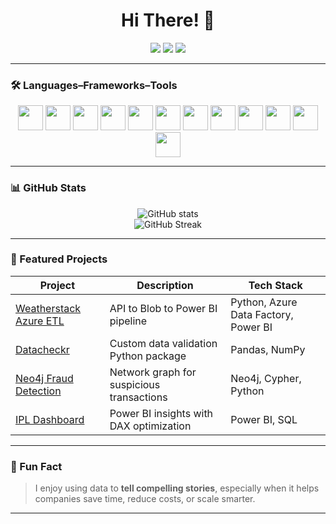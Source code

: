 <h1 align="center">Hi There! 👋</h1>

<p align="center">
  <a href="mailto:tirthbhatt9@gmail.com"><img src="https://img.shields.io/badge/Gmail-D14836?style=for-the-badge&logo=gmail&logoColor=white"/></a>
  <a href="https://www.linkedin.com/in/tirthmagnus/"><img src="https://img.shields.io/badge/LinkedIn-blue?style=for-the-badge&logo=linkedin&logoColor=white"/></a>
  <a href="https://yourportfolio.com"><img src="https://img.shields.io/badge/Portfolio-FF5722?style=for-the-badge&logo=portfolio&logoColor=white"/></a>
</p>

---

### 🛠️ Languages–Frameworks–Tools

<p align="center">
  <img src="https://cdn.jsdelivr.net/gh/devicons/devicon/icons/python/python-original.svg" width="40" />
  <img src="https://cdn.jsdelivr.net/gh/devicons/devicon/icons/sqlite/sqlite-original.svg" width="40" />
  <img src="https://cdn.jsdelivr.net/gh/devicons/devicon/icons/azure/azure-original.svg" width="40" />
  <img src="https://cdn.jsdelivr.net/gh/devicons/devicon/icons/git/git-original.svg" width="40" />
  <img src="https://cdn.jsdelivr.net/gh/devicons/devicon/icons/github/github-original.svg" width="40" />
  <img src="https://cdn.jsdelivr.net/gh/devicons/devicon/icons/vscode/vscode-original.svg" width="40" />
  <img src="https://cdn.jsdelivr.net/gh/devicons/devicon/icons/pandas/pandas-original.svg" width="40" />
  <img src="https://cdn.jsdelivr.net/gh/devicons/devicon/icons/docker/docker-original.svg" width="40" />
  <img src="https://cdn.jsdelivr.net/gh/devicons/devicon/icons/javascript/javascript-original.svg" width="40" />
  <img src="https://cdn.jsdelivr.net/gh/devicons/devicon/icons/nodejs/nodejs-original.svg" width="40" />
  <img src="https://cdn.jsdelivr.net/gh/devicons/devicon/icons/mongodb/mongodb-original.svg" width="40" />
  <img src="https://cdn.jsdelivr.net/gh/devicons/devicon/icons/mysql/mysql-original.svg" width="40" />
</p>

---

### 📊 GitHub Stats

<p align="center">
  <img src="https://github-readme-stats.vercel.app/api?username=tirthmagnus&show_icons=true&theme=radical" alt="GitHub stats" />
  <br />
  <img src="https://github-readme-streak-stats.herokuapp.com?user=tirthmagnus&theme=radical" alt="GitHub Streak" />
</p>

---

### 📂 Featured Projects

| Project | Description | Tech Stack |
|--------|-------------|------------|
| [Weatherstack Azure ETL](https://github.com/tirthmagnus/weatherstack-azure-etl) | API to Blob to Power BI pipeline | Python, Azure Data Factory, Power BI |
| [Datacheckr](https://github.com/tirthmagnus/datacheckr) | Custom data validation Python package | Pandas, NumPy |
| [Neo4j Fraud Detection](https://github.com/tirthmagnus/neo4j-fraud-detection) | Network graph for suspicious transactions | Neo4j, Cypher, Python |
| [IPL Dashboard](https://github.com/tirthmagnus/ipl-powerbi-dashboard) | Power BI insights with DAX optimization | Power BI, SQL |

---

### 🧠 Fun Fact

> I enjoy using data to **tell compelling stories**, especially when it helps companies save time, reduce costs, or scale smarter.

---


